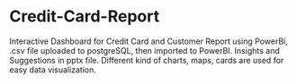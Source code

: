 # Credit-Card-Report
Interactive Dashboard for Credit Card and Customer Report using PowerBi, .csv file uploaded to postgreSQL, then imported to PowerBI. 
Insights and Suggestions in pptx file.
Different kind of charts, maps, cards are used for easy data visualization.
